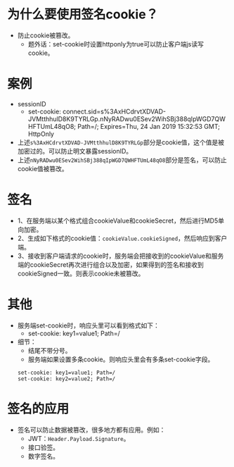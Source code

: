# 为什么要使用签名cookie？
* 防止cookie被篡改。
    - 题外话：set-cookie时设置httponly为true可以防止客户端js读写cookie。

# 案例
* sessionID
    - set-cookie: connect.sid=s%3AxHCdrvtXDVAD-JVMtthhulD8K9TYRLGp.nNyRADwu0ESev2WihSBj388qIpWGD7QWHFTUmL48qO8; Path=/; Expires=Thu, 24 Jan 2019 15:32:53 GMT; HttpOnly
* 上述```s%3AxHCdrvtXDVAD-JVMtthhulD8K9TYRLGp```部分是cookie值，这个值是被加密过的。可以防止明文暴露sessionID。
* 上述```nNyRADwu0ESev2WihSBj388qIpWGD7QWHFTUmL48qO8```部分是签名，可以防止cookie值被篡改。

# 签名
* 1、在服务端以某个格式组合cookieValue和cookieSecret，然后进行MD5单向加密。
* 2、生成如下格式的cookie值：```cookieValue.cookieSigned```，然后响应到客户端。
* 3、接收到客户端请求的cookie时，服务端会把接收到的cookieValue和服务端的cookieSecret再次进行组合以及加密，如果得到的签名和接收到cookieSigned一致。则表示cookie未被篡改。


# 其他
* 服务端set-cookie时，响应头里可以看到格式如下：
    - set-cookie: key1=value1; Path=/
* 细节：
    - 结尾不带分号。
    - 服务端如果设置多条cookie。则响应头里会有多条set-cookie字段。
    ```
    set-cookie: key1=value1; Path=/
    set-cookie: key2=value2; Path=/
    ```

# 签名的应用
* 签名可以防止数据被篡改，很多地方都有应用。例如：
    - JWT：```Header.Payload.Signature```。
    - 接口验签。
    - 数字签名。
